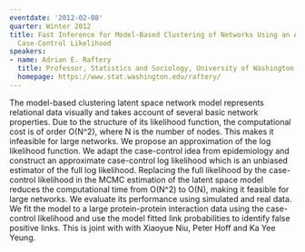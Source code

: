 ```yaml
---
eventdate: '2012-02-08'
quarter: Winter 2012
title: Fast Inference for Model-Based Clustering of Networks Using an Approximate
  Case-Control Likelihood
speakers:
- name: Adrian E. Raftery
  title: Professor, Statistics and Sociology, University of Washington
  homepage: https://www.stat.washington.edu/raftery/
---
```

The model-based clustering latent space network model represents relational data visually and takes account of several basic network properties. Due to the structure of its likelihood function, the computational cost is of order O(N^2), where N is the number of nodes. This makes it infeasible for large networks. We propose an approximation of the log likelihood function. We adapt the case-control idea from epidemiology and construct an approximate case-control log likelihood which is an unbiased estimator of the full log likelihood. Replacing the full likelihood by the case-control likelihood in the MCMC estimation of the latent space model reduces the computational time from O(N^2) to O(N), making it feasible for large networks. We evaluate its performance using simulated and real data. We fit the model to a large protein-protein interaction data using the case-control likelihood and use the model fitted link probabilities to identify false positive links. This is joint with with Xiaoyue Niu, Peter Hoff and Ka Yee Yeung.